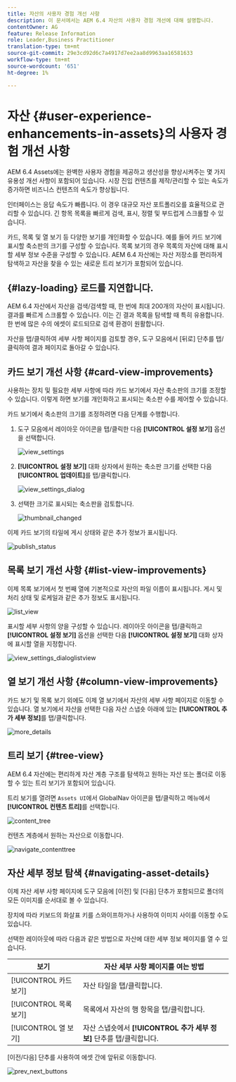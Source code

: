 ```yaml
---
title: 자산의 사용자 경험 개선 사항
description: 이 문서에서는 AEM 6.4 자산의 사용자 경험 개선에 대해 설명합니다.
contentOwner: AG
feature: Release Information
role: Leader,Business Practitioner
translation-type: tm+mt
source-git-commit: 29e3cd92d6c7a4917d7ee2aa8d9963aa16581633
workflow-type: tm+mt
source-wordcount: '651'
ht-degree: 1%

---
```



# 자산 {#user-experience-enhancements-in-assets}의 사용자 경험 개선 사항

AEM 6.4 Assets에는 완벽한 사용자 경험을 제공하고 생산성을 향상시켜주는 몇 가지 유용성 개선 사항이 포함되어 있습니다. 시장 진입 컨텐츠를 제작/관리할 수 있는 속도가 증가하면 비즈니스 컨텐츠의 속도가 향상됩니다.

인터페이스는 응답 속도가 빠릅니다. 이 경우 대규모 자산 포트폴리오를 효율적으로 관리할 수 있습니다. 긴 항목 목록을 빠르게 검색, 표시, 정렬 및 부드럽게 스크롤할 수 있습니다.

카드, 목록 및 열 보기 등 다양한 보기를 개인화할 수 있습니다. 예를 들어 카드 보기에 표시할 축소판의 크기를 구성할 수 있습니다. 목록 보기의 경우 목록의 자산에 대해 표시할 세부 정보 수준을 구성할 수 있습니다. AEM 6.4 자산에는 자산 저장소를 편리하게 탐색하고 자산을 찾을 수 있는 새로운 트리 보기가 포함되어 있습니다.

## {#lazy-loading} 로드를 지연합니다.

AEM 6.4 자산에서 자산을 검색/검색할 때, 한 번에 최대 200개의 자산이 표시됩니다. 결과를 빠르게 스크롤할 수 있습니다. 이는 긴 결과 목록을 탐색할 때 특히 유용합니다. 한 번에 많은 수의 에셋이 로드되므로 검색 환경이 원활합니다.

자산을 탭/클릭하여 세부 사항 페이지를 검토할 경우, 도구 모음에서 [뒤로] 단추를 탭/클릭하여 결과 페이지로 돌아갈 수 있습니다.

## 카드 보기 개선 사항 {#card-view-improvements}

사용하는 장치 및 필요한 세부 사항에 따라 카드 보기에서 자산 축소판의 크기를 조정할 수 있습니다. 이렇게 하면 보기를 개인화하고 표시되는 축소판 수를 제어할 수 있습니다.

카드 보기에서 축소판의 크기를 조정하려면 다음 단계를 수행합니다.

1. 도구 모음에서 레이아웃 아이콘을 탭/클릭한 다음 **[!UICONTROL 설정 보기]** 옵션을 선택합니다.

   ![view_settings](assets/view_settings.png)

1. **[!UICONTROL 설정 보기]** 대화 상자에서 원하는 축소판 크기를 선택한 다음 **[!UICONTROL 업데이트]**&#x200B;를 탭/클릭합니다.

   ![view_settings_dialog](assets/view_settings_dialog.png)

1. 선택한 크기로 표시되는 축소판을 검토합니다.

   ![thumbnail_changed](assets/thumbnails_changed.png)

이제 카드 보기의 타일에 게시 상태와 같은 추가 정보가 표시됩니다.

![publish_status](assets/publish_status.png)

## 목록 보기 개선 사항 {#list-view-improvements}

이제 목록 보기에서 첫 번째 열에 기본적으로 자산의 파일 이름이 표시됩니다. 게시 및 처리 상태 및 로케일과 같은 추가 정보도 표시됩니다.

![list_view](assets/list_view.png)

표시할 세부 사항의 양을 구성할 수 있습니다. 레이아웃 아이콘을 탭/클릭하고 **[!UICONTROL 설정 보기]** 옵션을 선택한 다음 **[!UICONTROL 설정 보기]** 대화 상자에 표시할 열을 지정합니다.

![view_settings_dialoglistview](assets/view_settings_dialoglistview.png)

## 열 보기 개선 사항 {#column-view-improvements}

카드 보기 및 목록 보기 외에도 이제 열 보기에서 자산의 세부 사항 페이지로 이동할 수 있습니다. 열 보기에서 자산을 선택한 다음 자산 스냅숏 아래에 있는 **[!UICONTROL 추가 세부 정보]**&#x200B;를 탭/클릭합니다.

![more_details](assets/more_details.png)

## 트리 보기 {#tree-view}

AEM 6.4 자산에는 편리하게 자산 계층 구조를 탐색하고 원하는 자산 또는 폴더로 이동할 수 있는 트리 보기가 포함되어 있습니다.

트리 보기를 열려면 `Assets UI`에서 GlobalNav 아이콘을 탭/클릭하고 메뉴에서 **[!UICONTROL 컨텐츠 트리]**&#x200B;를 선택합니다.

![content_tree](assets/content_tree.png)

컨텐츠 계층에서 원하는 자산으로 이동합니다.

![navigate_contenttree](assets/navigate_contenttree.png)

## 자산 세부 정보 탐색 {#navigating-asset-details}

이제 자산 세부 사항 페이지에 도구 모음에 [이전] 및 [다음] 단추가 포함되므로 폴더의 모든 이미지를 순서대로 볼 수 있습니다.

장치에 따라 키보드의 화살표 키를 스와이프하거나 사용하여 이미지 사이를 이동할 수도 있습니다.

선택한 레이아웃에 따라 다음과 같은 방법으로 자산에 대한 세부 정보 페이지를 열 수 있습니다.

| **보기** | **자산 세부 사항 페이지를 여는 방법** |
|---|---|
| [!UICONTROL 카드 보기] | 자산 타일을 탭/클릭합니다. |
| [!UICONTROL 목록 보기] | 목록에서 자산의 행 항목을 탭/클릭합니다. |
| [!UICONTROL 열 보기] | 자산 스냅숏에서 **[!UICONTROL 추가 세부 정보]** 단추를 탭/클릭합니다. |

[이전/다음] 단추를 사용하여 에셋 간에 앞뒤로 이동합니다.

![prev_next_buttons](assets/prev_next_buttons.png)
